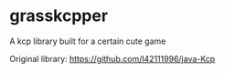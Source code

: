 # grasskcpper
A kcp library built for a certain cute game

Original library: https://github.com/l42111996/java-Kcp

